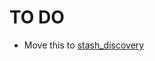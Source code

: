 # TO DO

- Move this to [stash_discovery](https://github.com/CDL-Dryad/stash/tree/main/stash_discovery)
